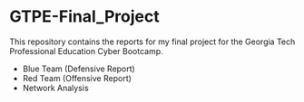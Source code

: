 # GTPE-Final_Project
This repository contains the reports for my final project for the Georgia Tech Professional Education Cyber Bootcamp.

- Blue Team (Defensive Report)
- Red Team (Offensive Report)
- Network Analysis 
